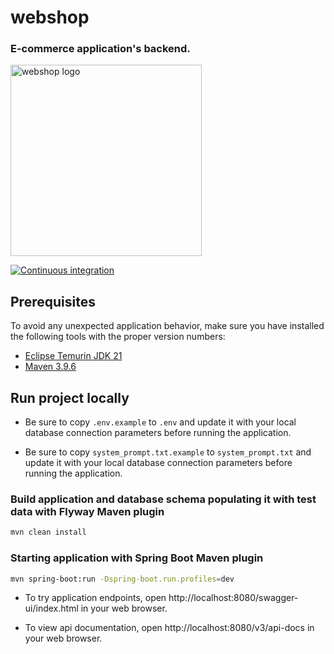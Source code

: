 webshop
=======

### E-commerce application's backend.

<p>
  <img
    src="images/logo.jpg"
    alt="webshop logo"
    title="webshop logo"
    width="306"
    height="306"
  />
</p>

[![Continuous integration](https://github.com/jbence1994-webshop/webshop-api/actions/workflows/build.yaml/badge.svg)](https://github.com/jbence1994-webshop/webshop-api/actions/workflows/build.yaml)

Prerequisites
-------------

To avoid any unexpected application behavior, make sure you have installed the following tools with the proper version
numbers:

- [Eclipse Temurin JDK 21](https://adoptium.net/temurin/releases/?version=21)
- [Maven 3.9.6](https://maven.apache.org/download.cgi)

Run project locally
-------------------

- Be sure to copy `.env.example` to `.env` and update it with your local database connection parameters before running
  the application.

- Be sure to copy `system_prompt.txt.example` to `system_prompt.txt` and update it with your local database connection
  parameters before running the application.

### Build application and database schema populating it with test data with Flyway Maven plugin

```bash
mvn clean install
```

### Starting application with Spring Boot Maven plugin

```bash
mvn spring-boot:run -Dspring-boot.run.profiles=dev
```

- To try application endpoints, open http://localhost:8080/swagger-ui/index.html in your web browser.

- To view api documentation, open http://localhost:8080/v3/api-docs in your web browser.

